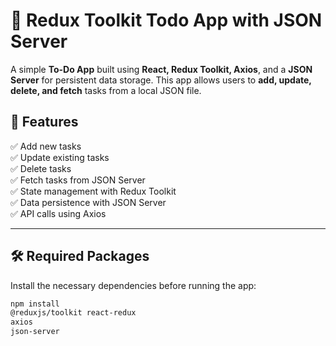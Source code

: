 # 📝 Redux Toolkit Todo App with JSON Server  

A simple **To-Do App** built using **React, Redux Toolkit, Axios**, and a **JSON Server** for persistent data storage. This app allows users to **add, update, delete, and fetch** tasks from a local JSON file.  

## 🚀 Features  
✅ Add new tasks  
✅ Update existing tasks  
✅ Delete tasks  
✅ Fetch tasks from JSON Server  
✅ State management with Redux Toolkit  
✅ Data persistence with JSON Server  
✅ API calls using Axios  

---

## 🛠️ Required Packages  

Install the necessary dependencies before running the app:  

```sh
npm install
@reduxjs/toolkit react-redux
axios
json-server

